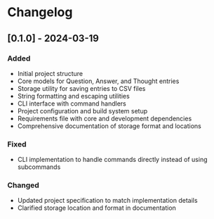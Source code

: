 # Changelog

## [0.1.0] - 2024-03-19
### Added
- Initial project structure
- Core models for Question, Answer, and Thought entries
- Storage utility for saving entries to CSV files
- String formatting and escaping utilities
- CLI interface with command handlers
- Project configuration and build system setup
- Requirements file with core and development dependencies
- Comprehensive documentation of storage format and locations

### Fixed
- CLI implementation to handle commands directly instead of using subcommands

### Changed
- Updated project specification to match implementation details
- Clarified storage location and format in documentation
